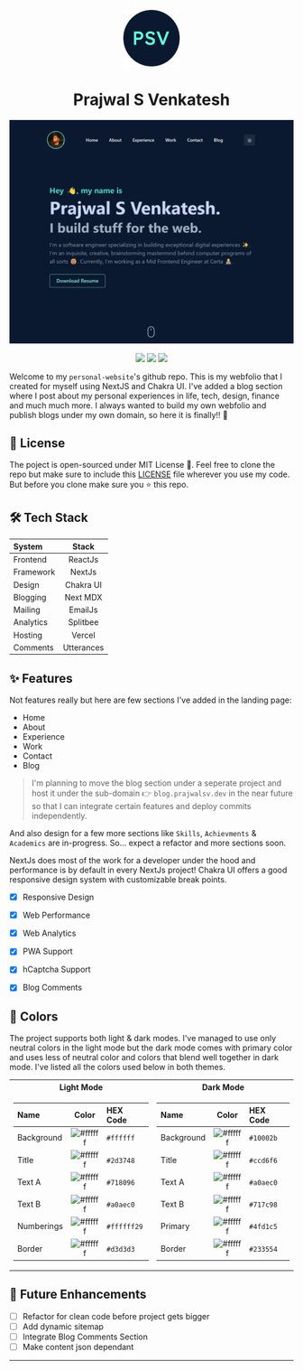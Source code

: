 <p align="center">
  <img width='100' height='100' src="public/android-chrome-192x192.png" />
  <h1 align="center">Prajwal S Venkatesh</h1>
</p>

<a href="https://prajwalsv.dev/">

![askdm](/assets/home_view.png)

</a>

<p align="center">
  <img src="https://img.shields.io/github/deployments/Prajwal-S-Venkatesh/personal-website/production?label=Vercel&logo=Vercel&logoColor=white"  />
  <img src="https://img.shields.io/github/license/Prajwal-S-Venkatesh/personal-website"  />
  <img src="https://img.shields.io/twitter/url?url=https://github.com/Prajwal-S-Venkatesh/personal-website"  />
</p>


Welcome to my `personal-website`'s github repo. This is my webfolio that I created for myself using NextJS and Chakra UI. I've added a blog section where I post about my personal experiences in life, tech, design, finance and much much more. I always wanted to build my own webfolio and publish blogs under my own domain, so here it is finally!! 🚀

## 📄 License

The poject is open-sourced under MIT License 🥳. Feel free to clone the repo but make sure to include this [LICENSE](LICENSE) file wherever you use my code. But before you clone make sure you ⭐ this repo.

## 🛠️ Tech Stack

| System      | Stack       |
| :---        |    :----:   |
| Frontend    | ReactJs     |
| Framework   | NextJs      |
| Design      | Chakra UI   |
| Blogging    | Next MDX    |
| Mailing     | EmailJs     |
| Analytics   | Splitbee    |
| Hosting     | Vercel      |
| Comments    | Utterances  |


## ✨ Features

Not features really but here are few sections I've added in the landing page:

- Home
- About
- Experience
- Work
- Contact
- Blog

> I'm planning to move the blog section under a seperate project and host it under the sub-domain 👉 `blog.prajwalsv.dev` in the near future so that I can integrate certain features and deploy commits independently.

And also design for a few more sections like `Skills`, `Achievments` & `Academics` are in-progress. So... expect a refactor and more sections soon.

NextJs does most of the work for a developer under the hood and performance is by default in every NextJs project! Chakra UI offers a good responsive design system with customizable break points.

- [x] Responsive Design
- [x] Web Performance
- [x] Web Analytics
- [x] PWA Support
- [x] hCaptcha Support
- [X] Blog Comments


## 💅 Colors

The project supports both light & dark modes. I've managed to use only neutral colors in the light mode but the dark mode comes with primary color and uses less of neutral color and colors that blend well together in dark mode. I've listed all the colors used below in both themes.

<table>
<tr><th> Light Mode </th> <th>Dark Mode</th></tr>
<tr><td>

| Name      | Color                                                                 | HEX Code    |
| :---        |    :----:                                                           | :---        |
| Background      | ![#ffffff](https://via.placeholder.com/15/ffffff/000000?text=+) | `#ffffff`   |
| Title      | ![#ffffff](https://via.placeholder.com/15/2d3748/000000?text=+)      | `#2d3748`   |
| Text A      | ![#ffffff](https://via.placeholder.com/15/718096/000000?text=+)     | `#718096`   |
| Text B     |  ![#ffffff](https://via.placeholder.com/15/a0aec0/000000?text=+)     | `#a0aec0`   |
| Numberings |     ![#ffffff](https://via.placeholder.com/15/ffffff29/000000?text=+)| `#ffffff29` |
| Border     | ![#ffffff](https://via.placeholder.com/15/d3d3d3/000000?text=+)      | `#d3d3d3`   |


</td><td>

| Name      | Color                                                                 | HEX Code    |
| :---        |    :----:                                                           | :---        |
| Background      | ![#ffffff](https://via.placeholder.com/15/020817/000000?text=+) | `#10002b`   |
| Title      | ![#ffffff](https://via.placeholder.com/15/ccd6f6/000000?text=+)      | `#ccd6f6`   |
| Text A      | ![#ffffff](https://via.placeholder.com/15/a0aec0/000000?text=+)     | `#a0aec0`   |
| Text B      | ![#ffffff](https://via.placeholder.com/15/717c98/000000?text=+)     | `#717c98`   |
| Primary      | ![#ffffff](https://via.placeholder.com/15/4fd1c5/000000?text=+)    | `#4fd1c5`   |
| Border     | ![#ffffff](https://via.placeholder.com/15/233554/000000?text=+)      | `#233554`   |

</td></tr> 
</table>

## 🔮 Future Enhancements

- [ ] Refactor for clean code before project gets bigger
- [ ] Add dynamic sitemap
- [ ] Integrate Blog Comments Section
- [ ] Make content json dependant

---
